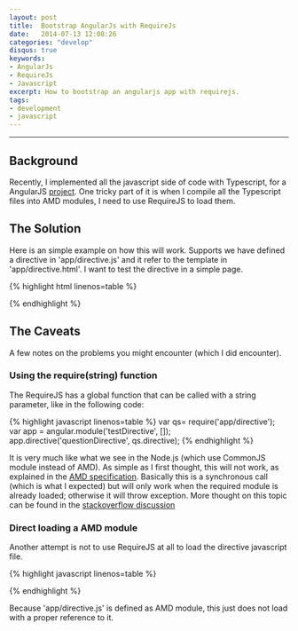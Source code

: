 ```yaml
---
layout: post
title:  Bootstrap AngularJs with RequireJs
date:   2014-07-13 12:08:26
categories: "develop"
disqus: true
keywords:
- AngularJs
- RequireJs
- Javascript
excerpt: How to bootstrap an angularjs app with requirejs.
tags:
- development
- javascript
---
```

------
## Background
Recently, I implemented all the javascript side of code with
Typescript, for a AngularJS [project](http://www.testlifeinuk.com). One tricky part of it is when I
compile all the Typescript files into AMD modules, I need to use
RequireJS to load them.

## The Solution
Here is an simple example on how this will work. Supports we have defined
a directive in 'app/directive.js' and it refer to the template in 'app/directive.html'.
I want to test the directive in a simple page.

{% highlight html linenos=table %}
<html>
<body ng-controller="qsCtrl">
<div class="container">
    <directive obj="obj">
    </directive>
</div>
</body>

<script src="bower_components/requirejs/require.js"></script>
<script src="bower_components/angular/angular.js"></script>
<script >
    require(['app/directive'], function(qs){

        var app = angular.module('testDirective', []);
        app.directive('questionDirective', qs.directive);
        app.controller('qsCtrl', function($scope){
                    $scope.obj='';
                });

        angular.element(document).ready(function() {
            angular.bootstrap(document, ['testDirective']);
        });
    });
</script>
</html>

{% endhighlight %}


## The Caveats
A few notes on the problems you might encounter (which I did encounter).

### Using the require(string) function

The RequireJS has a global function that can be called with a string parameter,
like in the following code:

{% highlight javascript linenos=table %}
var qs= require('app/directive');
var app = angular.module('testDirective', []);
app.directive('questionDirective', qs.directive);
{% endhighlight %}

It is very much like what we see in the Node.js (which use CommonJS module instead
  of AMD). As simple as I first thought, this will not work, as explained in the
[AMD specification](https://github.com/amdjs/amdjs-api/wiki/require).
Basically this is a synchronous call (which is what I expected) but will only
work when the required module is already loaded; otherwise it will throw exception.
More thought on this topic can be found in the
[stackoverflow discussion](http://stackoverflow.com/questions/13225245/require-js-synchronous)

### Direct loading a AMD module
Another attempt is not to use RequireJS at all to load the directive javascript file.

{% highlight javascript linenos=table %}
<script src="bower_components/requirejs/require.js"></script>
<script src="bower_components/angular/angular.js"></script>
<script src="app/directive.js"></script>
{% endhighlight %}

Because 'app/directive.js' is defined as AMD module, this just does not load with a
proper reference to it.
